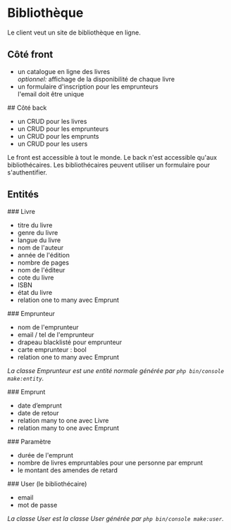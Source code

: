 # Bibliothèque

Le client veut un site de bibliothèque en ligne.

## Côté front

- un catalogue en ligne des livres  
  *optionnel:* affichage de la disponibilité de chaque livre
- un formulaire d'inscription pour les emprunteurs  
  l'email doit être unique

## Côté back

- un CRUD pour les livres
- un CRUD pour les emprunteurs
- un CRUD pour les emprunts
- un CRUD pour les users

Le front est accessible à tout le monde.
Le back n'est accessible qu'aux bibliothécaires.
Les bibliothécaires peuvent utiliser un formulaire pour s'authentifier.  

## Entités

### Livre

- titre du livre
- genre du livre
- langue du livre
- nom de l'auteur
- année de l'édition
- nombre de pages
- nom de l'éditeur
- cote du livre
- ISBN
- état du livre
- relation one to many avec Emprunt

### Emprunteur

- nom de l'emprunteur
- email / tel de l'emprunteur
- drapeau blacklisté pour emprunteur
- carte emprunteur : bool
- relation one to many avec Emprunt

*La classe Emprunteur est une entité normale générée par `php bin/console make:entity`.*

### Emprunt

- date d’emprunt
- date de retour
- relation many to one avec Livre
- relation many to one avec Emprunt

### Paramètre

- durée de l'emprunt
- nombre de livres empruntables pour une personne par emprunt
- le montant des amendes de retard

### User (le bibliothécaire)

- email
- mot de passe

*La classe User est la classe User générée par `php bin/console make:user`.*
